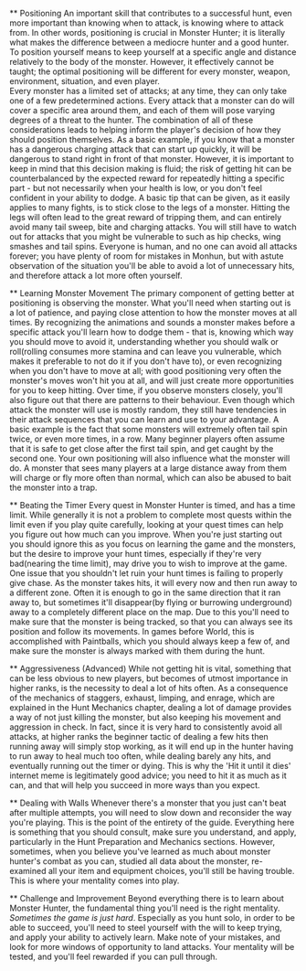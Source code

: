 ** Positioning
An important skill that contributes to a successful hunt, even more important than knowing when to attack, is knowing where to attack from. In other words, positioning is crucial in Monster Hunter; it is literally what makes the difference between a mediocre hunter and a good hunter. To position yourself means to keep yourself at a specific angle and distance relatively to the body of the monster. However, it effectively cannot be taught; the optimal positioning will be different for every monster, weapon, environment, situation, and even player.  
Every monster has a limited set of attacks; at any time, they can only take one of a few predetermined actions. Every attack that a monster can do will cover a specific area around them, and each of them will pose varying degrees of a threat to the hunter. The combination of all of these considerations leads to helping inform the player's decision of how they should position themselves. As a basic example, if you know that a monster has a dangerous charging attack that can start up quickly, it will be dangerous to stand right in front of that monster. However, it is important to keep in mind that this decision making is fluid; the risk of getting hit can be counterbalanced by the expected reward for repeatedly hitting a specific part - but not necessarily when your health is low, or you don't feel confident in your ability to dodge.
A basic tip that can be given, as it easily applies to many fights, is to stick close to the legs of a monster. Hitting the legs will often lead to the great reward of tripping them, and can entirely avoid many tail sweep, bite and charging attacks. You will still have to watch out for attacks that you might be vulnerable to such as hip checks, wing smashes and tail spins. Everyone is human, and no one can avoid all attacks forever; you have plenty of room for mistakes in Monhun, but with astute observation of the situation you'll be able to avoid a lot of unnecessary hits, and therefore attack a lot more often yourself.

** Learning Monster Movement
The primary component of getting better at positioning is observing the monster. What you'll need when starting out is a lot of patience, and paying close attention to how the monster moves at all times. By recognizing the animations and sounds a monster makes before a specific attack you'll learn how to dodge them - that is, knowing which way you should move to avoid it, understanding whether you should walk or roll(rolling consumes more stamina and can leave you vulnerable, which makes it preferable to not do it if you don't have to), or even recognizing when you don't have to move at all; with good positioning very often the monster's moves won't hit you at all, and will just create more opportunities for you to keep hitting.
Over time, if you observe monsters closely, you'll also figure out that there are patterns to their behaviour. Even though which attack the monster will use is mostly random, they still have tendencies in their attack sequences that you can learn and use to your advantage. A basic example is the fact that some monsters will extremely often tail spin twice, or even more times, in a row. Many beginner players often assume that it is safe to get close after the first tail spin, and get caught by the second one.
Your own positioning will also influence what the monster will do. A monster that sees many players at a large distance away from them will charge or fly more often than normal, which can also be abused to bait the monster into a trap.

** Beating the Timer
Every quest in Monster Hunter is timed, and has a time limit. While generally it is not a problem to complete most quests within the limit even if you play quite carefully, looking at your quest times can help you figure out how much can you improve. When you're just starting out you should ignore this as you focus on learning the game and the monsters, but the desire to improve your hunt times, especially if they're very bad(nearing the time limit), may drive you to wish to improve at the game.
One issue that you shouldn't let ruin your hunt times is failing to properly give chase. As the monster takes hits, it will every now and then run away to a different zone. Often it is enough to go in the same direction that it ran away to, but sometimes it'll disappear(by flying or burrowing underground) away to a completely different place on the map. Due to this you'll need to make sure that the monster is being tracked, so that you can always see its position and follow its movements. In games before World, this is accomplished with Paintballs, which you should always keep a few of, and make sure the monster is always marked with them during the hunt.

** Aggressiveness (Advanced)
While not getting hit is vital, something that can be less obvious to new players, but becomes of utmost importance in higher ranks, is the necessity to deal a lot of hits often. As a consequence of the mechanics of staggers, exhaust, limping, and enrage, which are explained in the Hunt Mechanics chapter, dealing a lot of damage provides a way of not just killing the monster, but also keeping his movement and aggression in check. In fact, since it is very hard to consistently avoid all attacks, at higher ranks the beginner tactic of dealing a few hits then running away will simply stop working, as it will end up in the hunter having to run away to heal much too often, while dealing barely any hits, and eventually running out the timer or dying. This is why the 'Hit it until it dies' internet meme is legitimately good advice; you need to hit it as much as it can, and that will help you succeed in more ways than you expect.

** Dealing with Walls
Whenever there's a monster that you just can't beat after multiple attempts, you will need to slow down and reconsider the way you're playing. This is the point of the entirety of the guide. Everything here is something that you should consult, make sure you understand, and apply, particularly in the Hunt Preparation and Mechanics sections. However, sometimes, when you believe you've learned as much about monster hunter's combat as you can, studied all data about the monster, re-examined all your item and equipment choices, you'll still be having trouble. This is where your mentality comes into play. 

** Challenge and Improvement
Beyond everything there is to learn about Monster Hunter, the fundamental thing you'll need is the right mentality. _Sometimes the game is just hard_. Especially as you hunt solo, in order to be able to succeed, you'll need to steel yourself with the will to keep trying, and apply your ability to actively learn. Make note of your mistakes, and look for more windows of opportunity to land attacks. Your mentality will be tested, and you'll feel rewarded if you can pull through.

